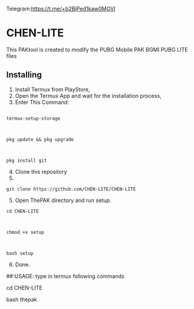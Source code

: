 Telegram:https://t.me/+b2BiPed1kaw0MGVl

# CHEN-LITE
This PAKtool is created to modify the PUBG Mobile PAK BGMI PUBG LITE files

## Installing
1. Install Termux from PlayStore,
2. Open the Termux App and wait for the installation process,
3. Enter This Command:
```

termux-setup-storage



pkg update && pkg upgrade



pkg install git

```

4. Clone this repository
5. 
```
git clone https://github.com/CHEN-LITE/CHEN-LITE
```
5. Open ThePAK directory and run setup.
```
cd CHEN-LITE



chmod +x setup



bash setup

```
6. Done.

##:USAGE:
type in termux following commands 

cd CHEN-LITE

bash thepak

  



